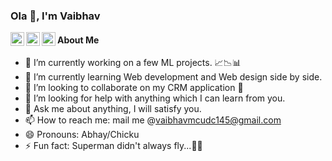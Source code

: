 ### Ola 👋, I'm Vaibhav

<a href="https://twitter.com/__Vaibhavsharma">
  <img align="left" alt="Vaibhav's Twitter" width="22px" src="https://cdn.jsdelivr.net/npm/simple-icons@v3/icons/twitter.svg" />
</a>
<a href="https://www.linkedin.com/in/vaibhavsharmatheonly/">
  <img align="left" alt="Vaibhav's Linkdein" width="22px" src="https://cdn.jsdelivr.net/npm/simple-icons@v3/icons/linkedin.svg" />
</a>
<a href="https://medium.com/@vaibhavmcudc145">
  <img align="left" alt="Vaibhav's Medium" width="22px" src="https://cdn.jsdelivr.net/npm/simple-icons@v3/icons/medium.svg" />
</a>   
<!--[visitors](https://visitor-badge.laobi.icu/badge?page_id=Vaibhavabhaysharma.Vaibhavabhaysharma)
[![GitHub followers](https://img.shields.io/github/followers/Vaibhavabhaysharma.svg?style=social&label=Follow)](https://github.com/Vaibhavabhaysharma?tab=followers)-->  

#### About Me  

- 🔭 I’m currently working on a few ML projects. 📈📉📊
- 🌱 I’m currently learning Web development and Web design side by side.
- 👯 I’m looking to collaborate on my CRM application 👀
- 🤔 I’m looking for help with anything which I can learn from you.
- 💬 Ask me about anything, I will satisfy you.
- 📫 How to reach me: mail me @vaibhavmcudc145@gmail.com
- 😄 Pronouns: Abhay/Chicku
- ⚡ Fun fact: Superman didn't always fly...🦸🏻
